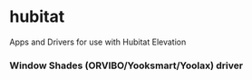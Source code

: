 # hubitat
Apps and Drivers for use with Hubitat Elevation


### Window Shades (ORVIBO/Yooksmart/Yoolax) driver